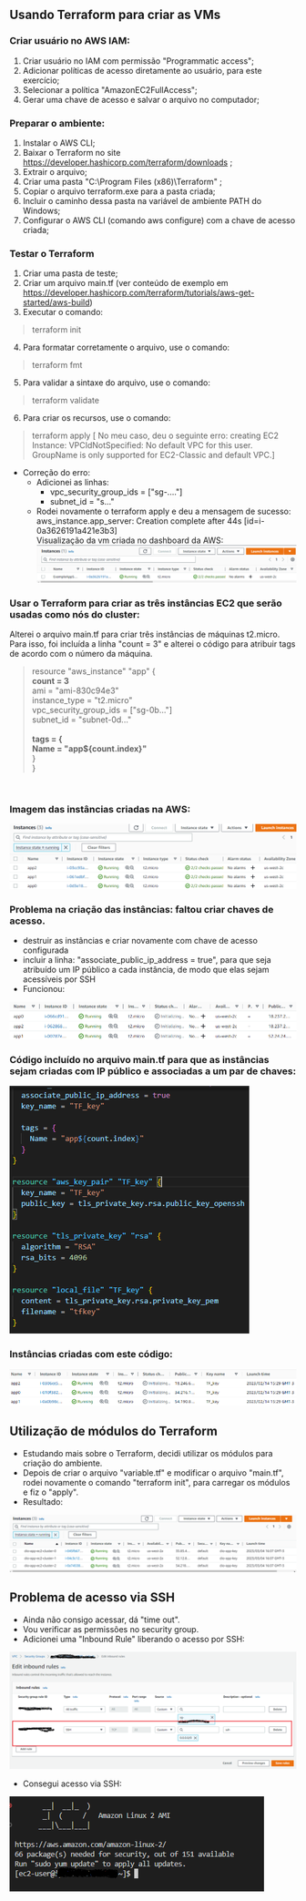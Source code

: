 ## Usando Terraform para criar as VMs
### Criar usuário no AWS IAM:
1. Criar usuário no IAM com permissão "Programmatic access";
2. Adicionar políticas de acesso diretamente ao usuário, para este exercício;
3.  Selecionar a política "AmazonEC2FullAccess";
4.  Gerar uma chave de acesso e salvar o arquivo no computador;
### Preparar o ambiente:
1. Instalar o AWS CLI;
2. Baixar o Terraform no site https://developer.hashicorp.com/terraform/downloads ;
3. Extrair o arquivo;
4. Criar uma pasta "C:\Program Files (x86)\Terraform" ;
5. Copiar o arquivo terraform.exe para a pasta criada;
6. Incluir o caminho dessa pasta na variável de ambiente PATH do Windows;
7. Configurar o AWS CLI (comando aws configure) com a chave de acesso criada;
### Testar o Terraform
1. Criar uma pasta de teste;
2. Criar um arquivo main.tf (ver conteúdo de exemplo em https://developer.hashicorp.com/terraform/tutorials/aws-get-started/aws-build)
3. Executar o comando:
> terraform init
4. Para formatar corretamente o arquivo, use o comando:
> terraform fmt
5. Para validar a sintaxe do arquivo, use o comando:
> terraform validate
6. Para criar os recursos, use o comando:
> terraform apply
[ No meu caso, deu o seguinte erro:  creating EC2 Instance: VPCIdNotSpecified: No default VPC for this user. GroupName is only supported for EC2-Classic and default VPC.]
* Correção do erro:
  * Adicionei as linhas:
    * vpc_security_group_ids = ["sg-...."]
    * subnet_id = "s..."
  * Rodei novamente o terraform apply e deu a mensagem de sucesso: aws_instance.app_server: Creation complete after 44s [id=i-0a3626191a421e3b3]<br>
Visualização da vm criada no dashboard da AWS:
 ![](../images/example-instance.png)

### Usar o Terraform para criar as três instâncias EC2 que serão usadas como nós do cluster:
Alterei o arquivo main.tf para criar três instâncias de máquinas t2.micro. 
Para isso, foi incluída a linha "count = 3" e alterei o código para atribuir tags de acordo com o número da máquina.
> resource "aws_instance" "app" {<br>
>  <b>count                  = 3</b><br>
>  ami                    = "ami-830c94e3"<br>
>  instance_type          = "t2.micro"<br>
>  vpc_security_group_ids = ["sg-0b..."]<br>
>  subnet_id              = "subnet-0d..."<br>
><br>
> <b> tags = {<br>
>    Name = "app${count.index}"</b><br>
>  }<br>
>}<br>

<br>

### Imagem das instâncias criadas na AWS:

![](../images/instancesec2.png)
<br>

### Problema na criação das instâncias: faltou criar chaves de acesso.
* destruir as instâncias e criar novamente com chave de acesso configurada
* incluir a linha: "associate_public_ip_address = true", para que seja atribuído um IP público a cada instância, de modo que elas sejam acessíveis por SSH
* Funcionou:

![](../images/ec2instancespublicip.png)

### Código incluído no arquivo main.tf para que as instâncias sejam criadas com IP público e associadas a um par de chaves:

![](../images/terraformCodeIPKeyPair.png)

### Instâncias criadas com este código:

![](../images/ec2instancesPublicIPKeyPair.png)

## Utilização de módulos do Terraform

* Estudando mais sobre o Terraform, decidi utilizar os módulos para criação do ambiente.
* Depois de criar o arquivo "variable.tf" e modificar o arquivo "main.tf", rodei novamente o comando "terraform init", para carregar os módulos e fiz o "apply".
* Resultado:

![](../images/instantesWithPublicIPandSSHKey.png)

## Problema de acesso via SSH 
* Ainda não consigo acessar, dá "time out".
* Vou verificar as permissões no security group.
* Adicionei uma "Inbound Rule" liberando o acesso por SSH:

![](../images/editInboundRules.png)

* Consegui acesso via SSH:

![](../images/acessoSSH.png)

